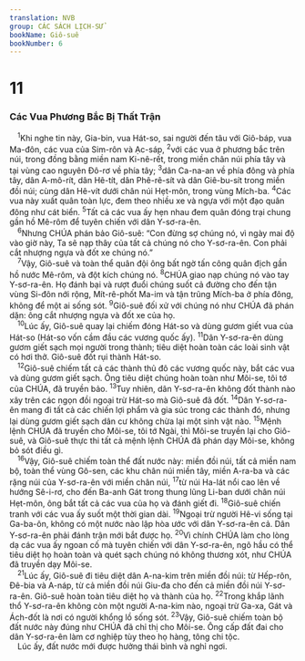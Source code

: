 ```yaml
---
translation: NVB
group: CÁC SÁCH LỊCH-SỬ
bookName: Giô-suê 
bookNumber: 6
---
```


<div class="title"><h1>11</h1><h3>Các Vua Phương Bắc Bị Thất Trận </h3></div>
<span class="verse gios_11_1"> <sup>1</sup>Khi nghe tin này, Gia-bin, vua Hát-so, sai người đến tâu với Giô-báp, vua Ma-đôn, các vua của Sim-rôn và Ạc-sáp, </span>
<span class="verse gios_11_2"><sup>2</sup>với các vua ở phương bắc trên núi, trong đồng bằng miền nam Ki-nê-rết, trong miền chân núi phía tây và tại vùng cao nguyên Đô-rơ về phía tây; </span>
<span class="verse gios_11_3"><sup>3</sup>dân Ca-na-an về phía đông và phía tây, dân A-mô-rít, dân Hê-tít, dân Phê-rê-sít và dân Giê-bu-sít trong miền đồi núi; cùng dân Hê-vít dưới chân núi Hẹt-môn, trong vùng Mích-ba. </span>
<span class="verse gios_11_4"><sup>4</sup>Các vua này xuất quân toàn lực, đem theo nhiều xe và ngựa với một đạo quân đông như cát biển. </span>
<span class="verse gios_11_5"><sup>5</sup>Tất cả các vua ấy hẹn nhau đem quân đóng trại chung gần hồ Mê-rôm để tuyên chiến với dân Y-sơ-ra-ên. <br/></span>
<span class="verse gios_11_6"> <sup>6</sup>Nhưng CHÚA phán bảo Giô-suê: “Con đừng sợ chúng nó, vì ngày mai độ vào giờ này, Ta sẽ nạp thây của tất cả chúng nó cho Y-sơ-ra-ên. Con phải cắt nhượng ngựa và đốt xe chúng nó.” <br/></span>
<span class="verse gios_11_7"> <sup>7</sup>Vậy, Giô-suê và toàn thể quân đội ông bất ngờ tấn công quân địch gần hồ nước Mê-rôm, và đột kích chúng nó. </span>
<span class="verse gios_11_8"><sup>8</sup>CHÚA giao nạp chúng nó vào tay Y-sơ-ra-ên. Họ đánh bại và rượt đuổi chúng suốt cả đường cho đến tận vùng Si-đôn nới rộng, Mít-rê-phốt Ma-im và tận trũng Mích-ba ở phía đông, không để một ai sống sót. </span>
<span class="verse gios_11_9"><sup>9</sup>Giô-suê đối xử với chúng nó như CHÚA đã phán dặn: ông cắt nhượng ngựa và đốt xe của họ. <br/></span>
<span class="verse gios_11_10"> <sup>10</sup>Lúc ấy, Giô-suê quay lại chiếm đóng Hát-so và dùng gươm giết vua của Hát-so (Hát-so vốn cầm đầu các vương quốc ấy). </span>
<span class="verse gios_11_11"><sup>11</sup>Dân Y-sơ-ra-ên dùng gươm giết sạch mọi người trong thành; tiêu diệt hoàn toàn các loài sinh vật có hơi thở. Giô-suê đốt rụi thành Hát-so. <br/></span>
<span class="verse gios_11_12"> <sup>12</sup>Giô-suê chiếm tất cả các thành thủ đô các vương quốc này, bắt các vua và dùng gươm giết sạch. Ông tiêu diệt chúng hoàn toàn như Môi-se, tôi tớ của CHÚA, đã truyền bảo. </span>
<span class="verse gios_11_13"><sup>13</sup>Tuy nhiên, dân Y-sơ-ra-ên không đốt thành nào xây trên các ngọn đồi ngoại trừ Hát-so mà Giô-suê đã đốt. </span>
<span class="verse gios_11_14"><sup>14</sup>Dân Y-sơ-ra-ên mang đi tất cả các chiến lợi phẩm và gia súc trong các thành đó, nhưng lại dùng gươm giết sạch dân cư không chừa lại một sinh vật nào. </span>
<span class="verse gios_11_15"><sup>15</sup>Mệnh lệnh CHÚA đã truyền cho Môi-se, tôi tớ Ngài, thì Môi-se truyền lại cho Giô-suê, và Giô-suê thực thi tất cả mệnh lệnh CHÚA đã phán dạy Môi-se, không bỏ sót điều gì. <br/></span>
<span class="verse gios_11_16"> <sup>16</sup>Vậy, Giô-suê chiếm toàn thể đất nước này: miền đồi núi, tất cả miền nam bộ, toàn thể vùng Gô-sen, các khu chân núi miền tây, miền A-ra-ba và các rặng núi của Y-sơ-ra-ên với miền chân núi, </span>
<span class="verse gios_11_17"><sup>17</sup>từ núi Ha-lát nổi cao lên về hướng Sê-i-rơ, cho đến Ba-anh Gát trong thung lũng Li-ban dưới chân núi Hẹt-môn, ông bắt tất cả các vua của họ và đánh giết đi. </span>
<span class="verse gios_11_18"><sup>18</sup>Giô-suê chiến tranh với các vua ấy suốt một thời gian dài. </span>
<span class="verse gios_11_19"><sup>19</sup>Ngoại trừ người Hê-vi sống tại Ga-ba-ôn, không có một nước nào lập hòa ước với dân Y-sơ-ra-ên cả. Dân Y-sơ-ra-ên phải đánh trận mới bắt được họ. </span>
<span class="verse gios_11_20"><sup>20</sup>Vì chính CHÚA làm cho lòng dạ các vua ấy ngoan cố mà tuyên chiến với dân Y-sơ-ra-ên, ngõ hầu có thể tiêu diệt họ hoàn toàn và quét sạch chúng nó không thương xót, như CHÚA đã truyền dạy Môi-se. <br/></span>
<span class="verse gios_11_21"> <sup>21</sup>Lúc ấy, Giô-suê đi tiêu diệt dân A-na-kim trên miền đồi núi: từ Hếp-rôn, Đê-bia và A-náp, từ cả miền đồi núi Giu-đa cho đến cả miền đồi núi Y-sơ-ra-ên. Giô-suê hoàn toàn tiêu diệt họ và thành của họ. </span>
<span class="verse gios_11_22"><sup>22</sup>Trong khắp lãnh thổ Y-sơ-ra-ên không còn một người A-na-kim nào, ngoại trừ Ga-xa, Gát và Ách-đốt là nơi có người khổng lồ sống sót. </span>
<span class="verse gios_11_23"><sup>23</sup>Vậy, Giô-suê chiếm toàn bộ đất nước này đúng như CHÚA đã chỉ thị cho Môi-se. Ông cấp đất đai cho dân Y-sơ-ra-ên làm cơ nghiệp tùy theo họ hàng, tông chi tộc. <br/> Lúc ấy, đất nước mới được hưởng thái bình và nghỉ ngơi. <br/></span>
